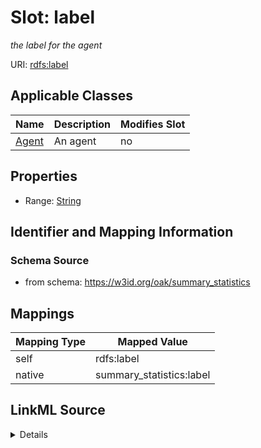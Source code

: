 

# Slot: label


_the label for the agent_





URI: [rdfs:label](http://www.w3.org/2000/01/rdf-schema#label)



<!-- no inheritance hierarchy -->





## Applicable Classes

| Name | Description | Modifies Slot |
| --- | --- | --- |
| [Agent](Agent.md) | An agent |  no  |







## Properties

* Range: [String](String.md)





## Identifier and Mapping Information







### Schema Source


* from schema: https://w3id.org/oak/summary_statistics




## Mappings

| Mapping Type | Mapped Value |
| ---  | ---  |
| self | rdfs:label |
| native | summary_statistics:label |




## LinkML Source

<details>
```yaml
name: label
description: the label for the agent
from_schema: https://w3id.org/oak/summary_statistics
rank: 1000
slot_uri: rdfs:label
alias: label
owner: Agent
domain_of:
- Agent
range: string

```
</details>